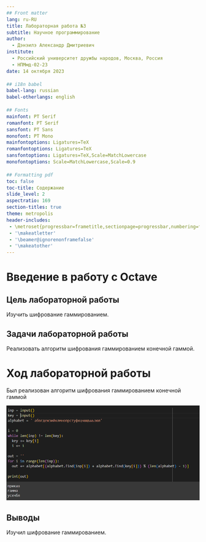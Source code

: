 ```yaml
---
## Front matter
lang: ru-RU
title: Лабораторная работа №3
subtitle: Научное программирование
author:
  - Дэнэилэ Александр Дмитриевич
institute:
  - Российский университет дружбы народов, Москва, Россия
  - НПМмд-02-23
date: 14 октября 2023

## i18n babel
babel-lang: russian
babel-otherlangs: english

## Fonts
mainfont: PT Serif
romanfont: PT Serif
sansfont: PT Sans
monofont: PT Mono
mainfontoptions: Ligatures=TeX
romanfontoptions: Ligatures=TeX
sansfontoptions: Ligatures=TeX,Scale=MatchLowercase
monofontoptions: Scale=MatchLowercase,Scale=0.9

## Formatting pdf
toc: false
toc-title: Содержание
slide_level: 2
aspectratio: 169
section-titles: true
theme: metropolis
header-includes:
 - \metroset{progressbar=frametitle,sectionpage=progressbar,numbering=fraction}
 - '\makeatletter'
 - '\beamer@ignorenonframefalse'
 - '\makeatother'
---
```



# Введение в работу с Octave

## Цель лабораторной работы

Изучить шифрование гаммированием.

## Задачи лабораторной работы

Реализовать алгоритм шифрования гаммированием конечной гаммой.

# Ход лабораторной работы

Был реализован алгоритм шифрования гаммированием конечной гаммой

![Шифрование гаммированием.](image/1.png)

## Выводы

Изучил шифрование гаммированием.

